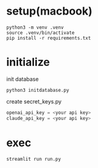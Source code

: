 # setup(macbook)
```
python3 -m venv .venv
source .venv/bin/activate
pip install -r requirements.txt
```

# initialize
init database
```
python3 initdatabase.py
```

create secret_keys.py
```python
openai_api_key = <your api key>
claude_api_key = <your api key>
```

# exec
```
streamlit run run.py 
```